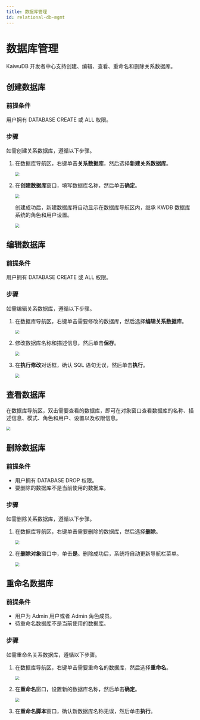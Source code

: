 ```yaml
---
title: 数据库管理
id: relational-db-mgmt
---
```


# 数据库管理

KaiwuDB 开发者中心支持创建、编辑、查看、重命名和删除关系数据库。


## 创建数据库

### 前提条件

用户拥有 DATABASE CREATE 或 ALL 权限。

### 步骤

如需创建关系数据库，遵循以下步骤。

1. 在数据库导航区，右键单击**关系数据库**，然后选择**新建关系数据库**。

    <img src="../../static/kdc/create-relational-db.png" style="zoom:67%;" />

2. 在**创建数据库**窗口，填写数据库名称，然后单击**确定**。

    <img src="../../static/kdc/create-relational-db-02.png" style="zoom:67%;" />

    创建成功后，新建数据库将自动显示在数据库导航区内，继承 KWDB 数据库系统的角色和用户设置。

    <img src="../../static/kdc/create-relational-db-03.png" style="zoom:67%;" />

## 编辑数据库

### 前提条件

用户拥有 DATABASE CREATE 或 ALL 权限。

### 步骤

如需编辑关系数据库，遵循以下步骤。

1. 在数据库导航区，右键单击需要修改的数据库，然后选择**编辑关系数据库**。

    <img src="../../static/kdc/edit-relational-db-01.png" style="zoom:67%;" />

2. 修改数据库名称和描述信息，然后单击**保存**。

    <img src="../../static/kdc/edit-relational-db-02.png" style="zoom:67%;" />

3. 在**执行修改**对话框，确认 SQL 语句无误，然后单击**执行**。

    <img src="../../static/kdc/edit-relational-db-03.png" style="zoom:67%;" />

## 查看数据库

在数据库导航区，双击需要查看的数据库，即可在对象窗口查看数据库的名称、描述信息、模式、角色和用户、设置以及权限信息。

<img src="../../static/kdc/view-relational-db.png" style="zoom:67%;" />

## 删除数据库

### 前提条件

- 用户拥有 DATABASE DROP 权限。
- 要删除的数据库不是当前使用的数据库。

### 步骤

如需删除关系数据库，遵循以下步骤。

1. 在数据库导航区，右键单击需要删除的数据库，然后选择**删除**。

    <img src="../../static/kdc/delete-relational-db-01.png" style="zoom:67%;" />

2. 在**删除对象**窗口中，单击**是**。删除成功后，系统将自动更新导航栏菜单。

    <img src="../../static/kdc/delete-relational-db-02.png" style="zoom:67%;" />

## 重命名数据库

### 前提条件

- 用户为 Admin 用户或者 Admin 角色成员。
- 待重命名数据库不是当前使用的数据库。

### 步骤

如需重命名关系数据库，遵循以下步骤。

1. 在数据库导航区，右键单击需要重命名的数据库，然后选择**重命名**。

    <img src="../../static/kdc/rename-relational-db-01.png" style="zoom:67%;" />

2. 在**重命名**窗口，设置新的数据库名称，然后单击**确定**。

    <img src="../../static/kdc/rename-relational-db-02.png" style="zoom:67%;" />

3. 在**重命名脚本**窗口，确认新数据库名称无误，然后单击**执行**。
